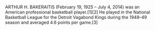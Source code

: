ARTHUR H. BAKERAITIS (February 19, 1925 – July 4, 2014) was an American professional basketball player.[1][2] He played in the National Basketball League for the Detroit Vagabond Kings during the 1948–49 season and averaged 4.6 points per game.[3]
